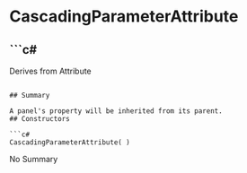 # CascadingParameterAttribute

## ```c#
Derives from Attribute
```

## Summary

A panel's property will be inherited from its parent.
## Constructors

```c#
CascadingParameterAttribute( ) 
```
No Summary
